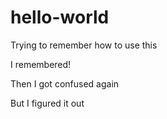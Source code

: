 # hello-world
Trying to remember how to use this

I remembered!

Then I got confused again

But I figured it out
